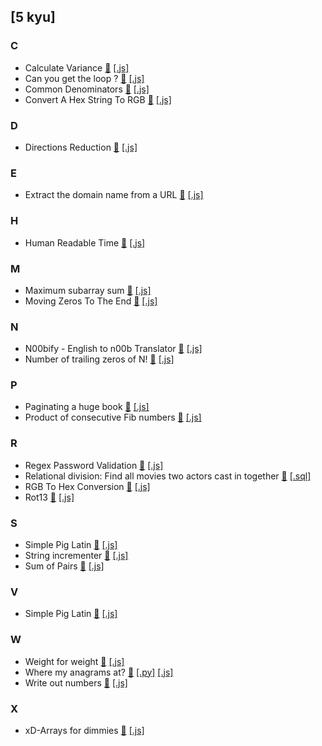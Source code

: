 ## [5 kyu]

### C

- Calculate Variance [&#128279;](https://www.codewars.com/kata/5266fba01283974e720000fa)
  [[.js]](https://github.com/julienshim/codewars-playground/blob/master/JavaScript/5%20kyu/Calculate%20Variance.js)
- Can you get the loop ? [&#128279;](https://www.codewars.com/kata/52a89c2ea8ddc5547a000863)
  [[.js]](https://github.com/julienshim/codewars-playground/blob/master/JavaScript/5%20kyu/Can%20you%20get%20the%20loop%20-.js)
- Common Denominators [&#128279;](https://www.codewars.com/kata/54d7660d2daf68c619000d95)
  [[.js]](https://github.com/julienshim/codewars-playground/blob/master/JavaScript/5%20kyu/Common%20Denominators.js)
- Convert A Hex String To RGB [&#128279;](https://www.codewars.com/kata/5282b48bb70058e4c4000fa7)
  [[.js]](https://github.com/julienshim/codewars-playground/blob/master/JavaScript/5%20kyu/Convert%20A%20Hex%20String%20To%20RGB.js)

### D

- Directions Reduction [&#128279;](https://www.codewars.com/kata/550f22f4d758534c1100025a)
  [[.js]](https://github.com/julienshim/codewars-playground/blob/master/JavaScript/5%20kyu/Directions%20Reduction.js)

### E

- Extract the domain name from a URL [&#128279;](https://www.codewars.com/kata/514a024011ea4fb54200004b)
  [[.js]](https://github.com/julienshim/codewars-playground/blob/master/JavaScript/5%20kyu/Extract%20the%20domain%20name%20from%20a%20URL.js)

### H

- Human Readable Time [&#128279;](https://www.codewars.com/kata/52685f7382004e774f0001f7)
  [[.js]](https://github.com/julienshim/codewars-playground/blob/master/JavaScript/5%20kyu/Human%20Readable%20Time.js)

### M

- Maximum subarray sum [&#128279;](https://www.codewars.com/kata/54521e9ec8e60bc4de000d6c)
  [[.js]](https://github.com/julienshim/codewars-playground/blob/master/JavaScript/5%20kyu/Maximum%20subarray%20sum.js)
- Moving Zeros To The End [&#128279;](https://www.codewars.com/kata/52597aa56021e91c93000cb0)
  [[.js]](https://github.com/julienshim/codewars-playground/blob/master/JavaScript/5%20kyu/Moving%20Zeros%20To%20The%20End.js)

### N

- N00bify - English to n00b Translator [&#128279;](https://www.codewars.com/kata/552ec968fcd1975e8100005a)
  [[.js]](https://github.com/julienshim/codewars-playground/blob/master/JavaScript/5%20kyu/N00bify%20-%20English%20to%20N00b%20Translator.js)
- Number of trailing zeros of N! [&#128279;](https://www.codewars.com/kata/52f787eb172a8b4ae1000a34)
  [[.js]](https://github.com/julienshim/codewars-playground/blob/master/JavaScript/5%20kyu/Number%20of%20trailing%20zeros%20of%20N-.js)

### P

- Paginating a huge book [&#128279;](https://www.codewars.com/kata/55905b7597175ffc1a00005a)
  [[.js]](https://github.com/julienshim/codewars-playground/blob/master/JavaScript/5%20kyu/Paginating%20a%20huge%20book.js)
- Product of consecutive Fib numbers [&#128279;](https://www.codewars.com/kata/5541f58a944b85ce6d00006a)
  [[.js]](https://github.com/julienshim/codewars-playground/blob/master/JavaScript/5%20kyu/Product%20of%20consecutive%20Fib%20numbers.js)

### R

- Regex Password Validation [&#128279;](https://www.codewars.com/kata/52e1476c8147a7547a000811)
  [[.js]](https://github.com/julienshim/codewars-playground/blob/master/JavaScript/5%20kyu/Regex%20Password%20Validation.js)
- Relational division: Find all movies two actors cast in together [&#128279;](https://www.codewars.com/kata/5817b124e7f4576fd00020a2)
  [[.sql]](https://github.com/julienshim/codewars-playground/blob/master/SQL/5%20kyu/Relational%20division-%20Find%20all%20movies%20two%20actors%20cast%20in%20together.sql)
- RGB To Hex Conversion [&#128279;](https://www.codewars.com/kata/513e08acc600c94f01000001)
  [[.js]](https://github.com/julienshim/codewars-playground/blob/master/JavaScript/5%20kyu/RGB%20To%20Hex%20Conversion.js)
- Rot13 [&#128279;](https://www.codewars.com/kata/530e15517bc88ac656000716)
  [[.js]](https://github.com/julienshim/codewars-playground/blob/master/JavaScript/5%20kyu/Rot13.js)

### S

- Simple Pig Latin [&#128279;](https://www.codewars.com/kata/520b9d2ad5c005041100000f)
  [[.js]](https://github.com/julienshim/codewars-playground/blob/master/JavaScript/5%20kyu/Simple%20Pig%20Latin.js)
- String incrementer [&#128279;](https://www.codewars.com/kata/54a91a4883a7de5d7800009c)
  [[.js]](https://github.com/julienshim/codewars-playground/blob/master/JavaScript/5%20kyu/String%20incrementer.js)
- Sum of Pairs [&#128279;](https://www.codewars.com/kata/54d81488b981293527000c8f)
  [[.js]](https://github.com/julienshim/codewars-playground/blob/master/JavaScript/5%20kyu/Sum%20of%20Pairs.js)

### V

- Simple Pig Latin [&#128279;](https://www.codewars.com/kata/548db0bd1df5bbf29b0000b7)
  [[.js]](https://github.com/julienshim/codewars-playground/blob/master/JavaScript/5%20kyu/validDate%20Regex.js)


### W

- Weight for weight [&#128279;](https://www.codewars.com/users/julienshim)
  [[.js]](https://github.com/julienshim/codewars-playground/blob/master/JavaScript/5%20kyu/Weight%20for%20weight.js)
- Where my anagrams at? [&#128279;](https://www.codewars.com/kata/523a86aa4230ebb5420001e1)
  [[.py]](https://github.com/julienshim/codewars-playground/blob/master/Python/5%20kyu/Where%20my%20anagrams%20at-.py)
  [[.js]](https://github.com/julienshim/codewars-playground/blob/master/JavaScript/5%20kyu/Where%20my%20anagrams%20at-.js)
- Write out numbers [&#128279;](https://www.codewars.com/kata/52724507b149fa120600031d)
  [[.js]](https://github.com/julienshim/codewars-playground/blob/master/JavaScript/5%20kyu/Write%20out%20numbers.js)

### X

- xD-Arrays for dimmies [&#128279;](https://www.codewars.com/kata/5402724fd39b43c075000116)
  [[.js]](https://github.com/julienshim/codewars-playground/blob/master/JavaScript/5%20kyu/xD-Arrays%20for%20dimmies.js)